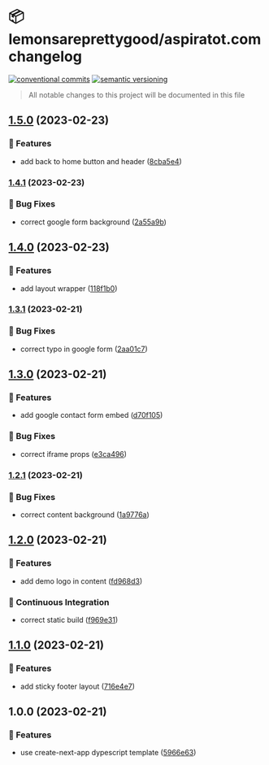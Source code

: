 # 📦 lemonsareprettygood/aspiratot.com changelog

[![conventional commits](https://img.shields.io/badge/conventional%20commits-1.0.0-yellow.svg)](https://conventionalcommits.org)
[![semantic versioning](https://img.shields.io/badge/semantic%20versioning-2.0.0-green.svg)](https://semver.org)

> All notable changes to this project will be documented in this file

## [1.5.0](https://github.com/lemonsareprettygood/aspiratot.com/compare/v1.4.1...v1.5.0) (2023-02-23)


### 🍕 Features

* add back to home button and header ([8cba5e4](https://github.com/lemonsareprettygood/aspiratot.com/commit/8cba5e437f8dde7c7414280b2cec2e2a3f3f4c74))

### [1.4.1](https://github.com/lemonsareprettygood/aspiratot.com/compare/v1.4.0...v1.4.1) (2023-02-23)


### 🐛 Bug Fixes

* correct google form background ([2a55a9b](https://github.com/lemonsareprettygood/aspiratot.com/commit/2a55a9ba1927606fab173199f600719b401da74d))

## [1.4.0](https://github.com/lemonsareprettygood/aspiratot.com/compare/v1.3.1...v1.4.0) (2023-02-23)


### 🍕 Features

* add layout wrapper ([118f1b0](https://github.com/lemonsareprettygood/aspiratot.com/commit/118f1b0f25dab3911c155affc396553bab0d2195))

### [1.3.1](https://github.com/lemonsareprettygood/aspiratot.com/compare/v1.3.0...v1.3.1) (2023-02-21)


### 🐛 Bug Fixes

* correct typo in google form ([2aa01c7](https://github.com/lemonsareprettygood/aspiratot.com/commit/2aa01c741abb3773403f3fa59c6dd747b7fec6c4))

## [1.3.0](https://github.com/lemonsareprettygood/aspiratot.com/compare/v1.2.1...v1.3.0) (2023-02-21)


### 🍕 Features

* add google contact form embed ([d70f105](https://github.com/lemonsareprettygood/aspiratot.com/commit/d70f105ef5bc07d3188fd0218e0be5d43b666a20))


### 🐛 Bug Fixes

* correct iframe props ([e3ca496](https://github.com/lemonsareprettygood/aspiratot.com/commit/e3ca496b73814a4ee94b29ce6c8bff687c8129f0))

### [1.2.1](https://github.com/lemonsareprettygood/aspiratot.com/compare/v1.2.0...v1.2.1) (2023-02-21)


### 🐛 Bug Fixes

* correct content background ([1a9776a](https://github.com/lemonsareprettygood/aspiratot.com/commit/1a9776a9da5810e2977dc1a93e3fe8f14d27f2b9))

## [1.2.0](https://github.com/lemonsareprettygood/aspiratot.com/compare/v1.1.0...v1.2.0) (2023-02-21)


### 🍕 Features

* add demo logo in content ([fd968d3](https://github.com/lemonsareprettygood/aspiratot.com/commit/fd968d3d3ea2c11843e96bd533523ad9b42f12ea))


### 🔁 Continuous Integration

* correct static build ([f969e31](https://github.com/lemonsareprettygood/aspiratot.com/commit/f969e31125429b0d1355d80f4605e29c02d0d741))

## [1.1.0](https://github.com/lemonsareprettygood/aspiratot.com/compare/v1.0.0...v1.1.0) (2023-02-21)


### 🍕 Features

* add sticky footer layout ([716e4e7](https://github.com/lemonsareprettygood/aspiratot.com/commit/716e4e723e730ab678973c838dc3824037c38fd0))

## 1.0.0 (2023-02-21)


### 🍕 Features

* use create-next-app dypescript template ([5966e63](https://github.com/lemonsareprettygood/aspiratot.com/commit/5966e63adbfef79fbf2726c561a146459a931ef5))
